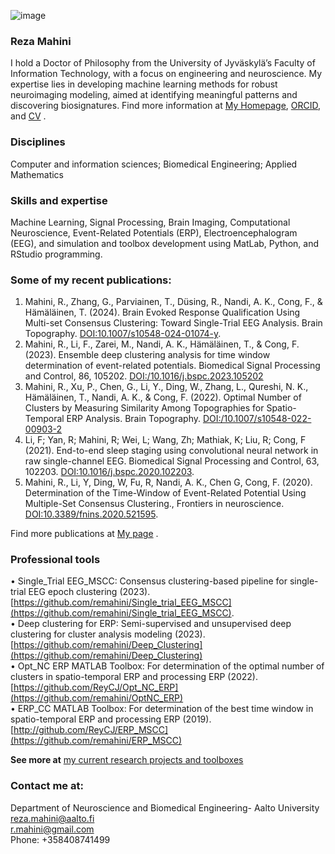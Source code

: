 ![image](https://scholar.googleusercontent.com/citations?view_op=medium_photo&user=FrA8YaAAAAAJ&citpid=7) 
### Reza Mahini
I hold a Doctor of Philosophy from the University of Jyväskylä’s Faculty of Information Technology, with a focus on engineering and neuroscience. My expertise lies in developing machine learning methods for robust neuroimaging modeling, aimed at identifying meaningful patterns and discovering biosignatures. 
Find more information at [My Homepage](https://www.researchgate.net/profile/Reza-Mahini-2), [ORCID](https://orcid.org/0000-0001-6833-1437), and [CV](https://drive.google.com/file/d/1atpxS-g_NrEbE_UEoBcRhyMkOoSdsXkj/view?usp=sharing) .   

### Disciplines
Computer and information sciences; Biomedical Engineering; Applied Mathematics

### Skills and expertise
Machine Learning, Signal Processing, Brain Imaging, Computational Neuroscience, Event-Related Potentials (ERP), Electroencephalogram (EEG), and simulation and toolbox development using MatLab, Python, and RStudio programming.



### Some of my recent publications:

1.  Mahini, R., Zhang, G., Parviainen, T., Düsing, R., Nandi, A. K., Cong, F., & Hämäläinen, T. (2024). Brain Evoked Response Qualification Using Multi-set Consensus Clustering: Toward Single-Trial EEG Analysis. Brain Topography. [DOI:10.1007/s10548-024-01074-y](https://doi.org/10.1007/s10548-024-01074-y).  
2.  Mahini, R., Li, F., Zarei, M., Nandi, A. K., Hämäläinen, T., & Cong, F. (2023). Ensemble deep clustering analysis for time window determination of event-related potentials. Biomedical Signal Processing and Control, 86, 105202. [DOI:/10.1016/j.bspc.2023.105202](https://doi.org/10.1016/j.bspc.2023.105202)
3.	Mahini, R., Xu, P., Chen, G., Li, Y., Ding, W., Zhang, L., Qureshi, N. K., Hämäläinen, T., Nandi, A. K., & Cong, F. (2022). Optimal Number of Clusters by Measuring Similarity Among Topographies for Spatio-Temporal ERP Analysis. Brain Topography. [DOI:/10.1007/s10548-022-00903-2](https://doi.org/10.1007/s10548-022-00903-2) 
4.	Li, F; Yan, R; Mahini, R; Wei, L; Wang, Zh; Mathiak, K; Liu, R; Cong, F (2021). End-to-end sleep staging using convolutional neural network in raw single-channel EEG. Biomedical Signal Processing and Control, 63, 102203. [DOI:10.1016/j.bspc.2020.102203](https://doi.org/10.1016/j.bspc.2020.102203).
5.	Mahini, R., Li, Y, Ding, W, Fu, R, Nandi, A. K., Chen G, Cong, F. (2020). Determination of the Time-Window of Event-Related Potential Using Multiple-Set Consensus Clustering., Frontiers in neuroscience. [DOI:10.3389/fnins.2020.521595](https://doi.org/10.3389/fnins.2020.521595).

Find more publications at [My page](https://www.researchgate.net/profile/Reza-Mahini-2) . 

### Professional tools 

• Single_Trial EEG_MSCC: Consensus clustering-based pipeline for single-trial EEG epoch clustering (2023). [https://github.com/remahini/Single_trial_EEG_MSCC](https://github.com/remahini/Single_trial_EEG_MSCC).  
• Deep clustering for ERP: Semi-supervised and unsupervised deep clustering for cluster analysis modeling (2023). [https://github.com/remahini/Deep_Clustering](https://github.com/remahini/Deep_Clustering)  
•	Opt_NC ERP MATLAB Toolbox: For determination of the optimal number of clusters in spatio-temporal ERP and processing ERP (2022). [https://github.com/ReyCJ/Opt_NC_ERP](https://github.com/remahini/OptNC_ERP)  
•	ERP_CC MATLAB Toolbox: For determination of the best time window in spatio-temporal ERP and processing ERP (2019). [http://github.com/ReyCJ/ERP_MSCC](https://github.com/remahini/ERP_MSCC)  

**See more at** [my current research projects and toolboxes](https://www.researchgate.net/profile/Reza-Mahini-2)  



### Contact me at:
Department of Neuroscience and Biomedical Engineering- Aalto University
reza.mahini@aalto.fi  
r.mahini@gmail.com  
Phone: +358408741499
